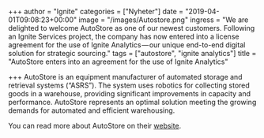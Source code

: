 +++
author = "Ignite"
categories = ["Nyheter"]
date = "2019-04-01T09:08:23+00:00"
image = "/images/Autostore.png"
ingress = "We are delighted to welcome AutoStore as one of our newest customers. Following an Ignite Services project, the company has now entered into a license agreement for the use of Ignite Analytics — our unique end-to-end digital solution for strategic sourcing."
tags = ["autostore", "ignite analytics"]
title = "AutoStore enters into an agreement for the use of Ignite Analytics"

+++
AutoStore is an equipment manufacturer of automated storage and retrieval systems (“ASRS”). The system uses robotics for collecting stored goods in a warehouse, providing significant improvements in capacity and performance. AutoStore represents an optimal solution meeting the growing demands for automated and efficient warehousing.

You can read more about AutoStore on their [website](https://autostoresystem.com/).